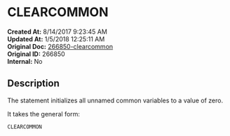 # CLEARCOMMON

**Created At:** 8/14/2017 9:23:45 AM  
**Updated At:** 1/5/2018 12:25:11 AM  
**Original Doc:** [266850-clearcommon](https://docs.jbase.com/36868-jbase-basic/266850-clearcommon)  
**Original ID:** 266850  
**Internal:** No  

## Description

The statement initializes all unnamed common variables to a value of zero.

It takes the general form:

```
CLEARCOMMON
```
